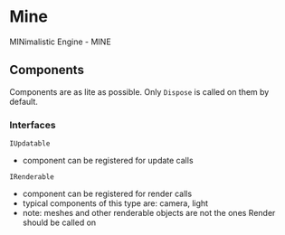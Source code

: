 # Mine
MINimalistic Engine - MINE

## Components

Components are as lite as possible. Only `Dispose` is called on them by default.

### Interfaces

`IUpdatable`
- component can be registered for update calls

`IRenderable`
- component can be registered for render calls
- typical components of this type are: camera, light
- note: meshes and other renderable objects are not the ones Render should be called on

